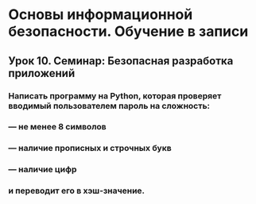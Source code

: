 # Основы информационной безопасности. Обучение в записи
## Урок 10. Семинар: Безопасная разработка приложений
### Написать программу на Python, которая проверяет вводимый пользователем пароль на сложность:
### — не менее 8 символов
### — наличие прописных и строчных букв
### — наличие цифр
### и переводит его в хэш-значение.
